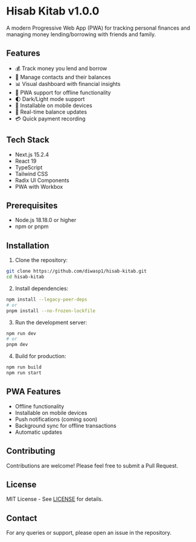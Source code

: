 # Hisab Kitab v1.0.0

A modern Progressive Web App (PWA) for tracking personal finances and managing money lending/borrowing with friends and family.

## Features

- 💰 Track money you lend and borrow
- 👥 Manage contacts and their balances
- 📊 Visual dashboard with financial insights
- 📱 PWA support for offline functionality
- 🌓 Dark/Light mode support
- 📲 Installable on mobile devices
- 🔄 Real-time balance updates
- 💳 Quick payment recording

## Tech Stack

- Next.js 15.2.4
- React 19
- TypeScript
- Tailwind CSS
- Radix UI Components
- PWA with Workbox

## Prerequisites

- Node.js 18.18.0 or higher
- npm or pnpm

## Installation

1. Clone the repository:
```bash
git clone https://github.com/diwasp1/hisab-kitab.git
cd hisab-kitab
```

2. Install dependencies:
```bash
npm install --legacy-peer-deps
# or
pnpm install --no-frozen-lockfile
```

3. Run the development server:
```bash
npm run dev
# or
pnpm dev
```

4. Build for production:
```bash
npm run build
npm run start
```

## PWA Features

- Offline functionality
- Installable on mobile devices
- Push notifications (coming soon)
- Background sync for offline transactions
- Automatic updates

## Contributing

Contributions are welcome! Please feel free to submit a Pull Request.

## License

MIT License - See [LICENSE](LICENSE) for details.

## Contact

For any queries or support, please open an issue in the repository.
